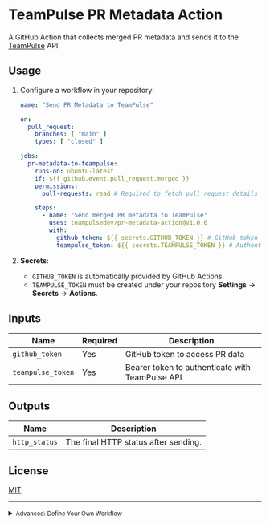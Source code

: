 # TeamPulse PR Metadata Action

A GitHub Action that collects merged PR metadata and sends it to the [TeamPulse](https://teampulse.dev) API.

## Usage

1. Configure a workflow in your repository:

    ```yaml
    name: "Send PR Metadata to TeamPulse"

    on:
      pull_request:
        branches: [ "main" ]
        types: [ "closed" ]

    jobs:
      pr-metadata-to-teampulse:
        runs-on: ubuntu-latest
        if: ${{ github.event.pull_request.merged }}
        permissions:
          pull-requests: read # Required to fetch pull request details

        steps:
          - name: "Send merged PR metadata to TeamPulse"
            uses: teampulsedev/pr-metadata-action@v1.0.0
            with:
              github_token: ${{ secrets.GITHUB_TOKEN }} # GitHub token for accessing API
              teampulse_token: ${{ secrets.TEAMPULSE_TOKEN }} # Authentication token for TeamPulse API
    ```

2. **Secrets**:
    - `GITHUB_TOKEN` is automatically provided by GitHub Actions.
    - `TEAMPULSE_TOKEN` must be created under your repository **Settings** -> **Secrets** -> **Actions**.

## Inputs

| Name           | Required | Description                                     |
|----------------|----------|-------------------------------------------------|
| `github_token` | Yes      | GitHub token to access PR data                  |
| `teampulse_token` | Yes   | Bearer token to authenticate with TeamPulse API |

## Outputs

| Name        | Description                          |
|-------------|--------------------------------------|
| `http_status` | The final HTTP status after sending. |


## License

[MIT](LICENSE)

---
<details>
  <summary><small>Advanced: Define Your Own Workflow</small></summary>
  <p><small>
  For organizations or users who prefer full control over data submission, here's an alternative workflow that defines all steps explicitly:
  </small></p>

  ```yaml
  name: "Send PR Metadata to TeamPulse"

  on:
    pull_request:
      branches:
        - main
      types: [closed]

  jobs:
     pr-metadata-to-teampulse:
      runs-on: ubuntu-latest
      if: ${{ github.event.pull_request.merged }}
      permissions:
        pull-requests: read

      steps:
        - name: Gather PR Metadata
          id: gather_pr_data
          uses: actions/github-script@v6
          env:
            GITHUB_TOKEN: ${{ secrets.GITHUB_TOKEN }}
          with:
            script: |
              const pr = context.payload.pull_request;

              if (!pr) {
                throw new Error("No pull_request context available.");
              }

              const { owner, repo } = context.repo;
              const prNumber = pr.number;

              const { data: prDetails } = await github.rest.pulls.get({
                owner,
                repo,
                pull_number: prNumber
              });

              const pullRequestDetails = {
                id: prDetails.id,
                number: prDetails.number,
                title: prDetails.title,
                created_at: prDetails.created_at,
                merged_at: prDetails.merged_at,
                additions: prDetails.additions,
                deletions: prDetails.deletions,
                changed_files: prDetails.changed_files,
                comments: prDetails.comments,
                review_comments: prDetails.review_comments,
                user: {
                  id: prDetails.user.id,
                  login: prDetails.user.login,
                  avatar_url: prDetails.user.avatar_url,
                  type: prDetails.user.type
                }
              };

              const issueComments = await github.paginate(
                github.rest.issues.listComments,
                { owner, repo, issue_number: prNumber }
              );

              const comments = issueComments.map(ic => ({
                id: ic.id,
                user: {
                  id: ic.user?.id,
                  login: ic.user?.login,
                  avatar_url: ic.user?.avatar_url,
                  type: ic.user?.type
                },
                created_at: ic.created_at
              }));

              const prReviews = await github.paginate(
                github.rest.pulls.listReviews,
                { owner, repo, pull_number: prNumber }
              );

              const reviews = prReviews.map(r => ({
                id: r.id,
                state: r.state,
                user: {
                  id: r.user?.id,
                  login: r.user?.login,
                  avatar_url: r.user?.avatar_url,
                  type: r.user?.type
                },
                submitted_at: r.submitted_at,
                comments: r.comments
              }));

              const reviewCommentsData = await github.paginate(
                github.rest.pulls.listReviewComments,
                { owner, repo, pull_number: prNumber }
              );

              const reviewComments = reviewCommentsData.map(rc => ({
                id: rc.id,
                user: {
                  id: rc.user?.id,
                  login: rc.user?.login,
                  avatar_url: rc.user?.avatar_url,
                  type: rc.user?.type
                },
                created_at: rc.created_at
              }));

              const timelineEvents = await github.paginate(
                github.rest.issues.listEventsForTimeline,
                {
                  owner,
                  repo,
                  issue_number: prNumber
                }
              );

              const timeline = timelineEvents.map(te => ({
                event: te.event,
                created_at: te.created_at
              }));

              const pullRequestFullData = {
                pull_request: pullRequestDetails,
                comments: comments,
                reviews: reviews,
                review_comments: reviewComments,
                timeline: timeline
              };

              const repository = {
                owner: context.repo.owner,
                name: context.repo.repo
              };

              const finalPayload = {
                repository,
                data: pullRequestFullData
              };

              core.setOutput('prJson', JSON.stringify(finalPayload));

        - name: Send Metadata to TeamPulse
          id: send_metadata
          env:
            API_ENDPOINT: https://teampulse.dev/api/v1/prs/data
            API_AUTH_TOKEN: ${{ secrets.TEAMPULSE_TOKEN }}
          run: |
            PR_JSON='${{ steps.gather_pr_data.outputs.prJson }}'
            MAX_RETRIES=5
            RETRY_DELAY=5

            echo "Submitting PR metadata to external API..."

            for attempt in $(seq 1 $MAX_RETRIES); do
              response=$(curl -s -o response.txt -w "%{http_code}" -X POST \
                -H "Content-Type: application/json" \
                -H "Authorization: Bearer $API_AUTH_TOKEN" \
                -d "$PR_JSON" \
                "$API_ENDPOINT")

              if [ "$response" -ge 200 ] && [ "$response" -lt 300 ]; then
                echo "Metadata successfully submitted on attempt $attempt."
                exit 0
              else
                echo "Attempt $attempt failed with status code $response."
                if [ "$attempt" -lt "$MAX_RETRIES" ]; then
                  echo "Retrying in $RETRY_DELAY seconds..."
                  sleep $RETRY_DELAY
                  RETRY_DELAY=$(( RETRY_DELAY * 2 ))
                else
                  echo "All $MAX_RETRIES attempts failed. Exiting with error."
                  cat response.txt
                  exit 1
                fi
              fi
            done
  ```
</details>